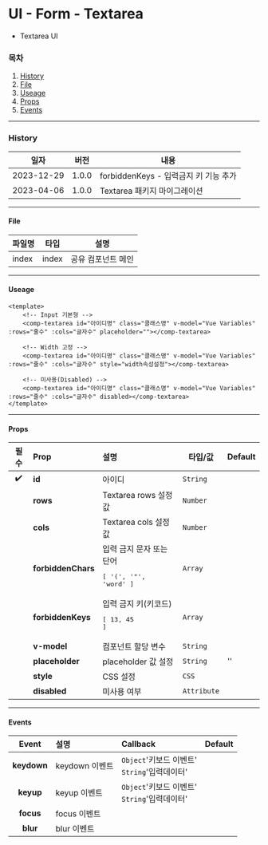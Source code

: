 # UI - Form - Textarea

-   Textarea UI

### 목차

1. [History](#history)
2. [File](#file)
3. [Useage](#useage)
4. [Props](#props)
5. [Events](#events)

---

### History

| 일자       | 버전  | 내용                                  |
| ---------- | ----- | ------------------------------------- |
| 2023-12-29 | 1.0.0 | forbiddenKeys - 입력금지 키 기능 추가 |
| 2023-04-06 | 1.0.0 | Textarea 패키지 마이그레이션          |

---

#### File

| 파일명 | 타입  | 설명               |
| ------ | ----- | ------------------ |
| index  | index | 공유 컴포넌트 메인 |

---

#### Useage

```vue
<template>
    <!-- Input 기본형 -->
    <comp-textarea id="아이디명" class="클래스명" v-model="Vue Variables" :rows="줄수" :cols="글자수" placeholder=""></comp-textarea>

    <!-- Width 고정 -->
    <comp-textarea id="아이디명" class="클래스명" v-model="Vue Variables" :rows="줄수" :cols="글자수" style="width속성설정"></comp-textarea>

    <!-- 미사용(Disabled) -->
    <comp-textarea id="아이디명" class="클래스명" v-model="Vue Variables" :rows="줄수" :cols="글자수" disabled></comp-textarea>
</template>
```

---

#### Props

|        필수        | Prop               | 설명                                                      | 타입/값     | Default |
| :----------------: | :----------------- | :-------------------------------------------------------- | ----------- | ------- |
| :heavy_check_mark: | **id**             | 아이디                                                    | `String`    |         |
|                    | **rows**           | Textarea rows 설정값                                      | `Number`    |         |
|                    | **cols**           | Textarea cols 설정값                                      | `Number`    |         |
|                    | **forbiddenChars** | 입력 금지 문자 또는 단어<pre>[ '\(', '\"', 'word' ]</pre> | `Array`     |         |
|                    | **forbiddenKeys**  | 입력 금지 키(키코드)<pre>[ 13, 45 ]</pre>                 | `Array`     |         |
|                    | **v-model**        | 컴포넌트 할당 변수                                        | `String`    |         |
|                    | **placeholder**    | placeholder 값 설정                                       | `String`    | ''      |
|                    | **style**          | CSS 설정                                                  | `CSS`       |         |
|                    | **disabled**       | 미사용 여부                                               | `Attribute` |         |

---

#### Events

|    Event    | 설명           | Callback                                        | Default |
| :---------: | :------------- | :---------------------------------------------- | ------- |
| **keydown** | keydown 이벤트 | `Object`'키보드 이벤트'<br>`String`'입력데이터' |         |
|  **keyup**  | keyup 이벤트   | `Object`'키보드 이벤트'<br>`String`'입력데이터' |         |
|  **focus**  | focus 이벤트   |                                                 |         |
|  **blur**   | blur 이벤트    |                                                 |         |
